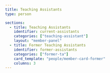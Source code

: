 ```yaml
---
title: Teaching Assistants
type: person

sections:
  - title: Teaching Assistants
    identifier: current-assistants
    categories: ["teaching-assistant"]
    layout: "member-panel"
  - title: Former Teaching Assistants
    identifier: former-assistants
    categories: ["former-ta"]
    card_template: "people/member-card-former"
    columns: 3
---
```

